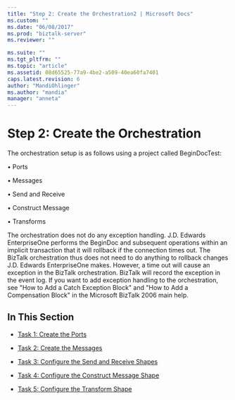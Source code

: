 ```yaml
---
title: "Step 2: Create the Orchestration2 | Microsoft Docs"
ms.custom: ""
ms.date: "06/08/2017"
ms.prod: "biztalk-server"
ms.reviewer: ""

ms.suite: ""
ms.tgt_pltfrm: ""
ms.topic: "article"
ms.assetid: 08d65525-77a9-4be2-a509-40ea60fa7401
caps.latest.revision: 6
author: "MandiOhlinger"
ms.author: "mandia"
manager: "anneta"
---
```

# Step 2: Create the Orchestration
The orchestration setup is as follows using a project called BeginDocTest:  
  
 • Ports  
  
 • Messages  
  
 • Send and Receive  
  
 • Construct Message  
  
 • Transforms  
  
 The orchestration does not do any exception handling. J.D. Edwards EnterpriseOne performs the BeginDoc and subsequent operations within an implicit transaction that it will rollback if the connection times out. The BizTalk orchestration thus does not need to do anything to rollback changes J.D. Edwards EnterpriseOne makes. However, a time out will cause an exception in the BizTalk orchestration. BizTalk will record the exception in the event log. If you want to add exception handling to the orchestration, see "How to Add a Catch Exception Block" and "How to Add a Compensation Block" in the Microsoft BizTalk 2006 main help.  
  
## In This Section  
  
-   [Task 1: Create the Ports](../core/task-1-create-the-ports1.md)  
  
-   [Task 2: Create the Messages](../core/task-2-create-the-messages2.md)  
  
-   [Task 3: Configure the Send and Receive Shapes](../core/task-3-configure-the-send-and-receive-shapes2.md)  
  
-   [Task 4: Configure the Construct Message Shape](../core/task-4-configure-the-construct-message-shape1.md)  
  
-   [Task 5: Configure the Transform Shape](../core/task-5-configure-the-transform-shape2.md)